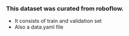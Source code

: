 ### This dataset was curated from roboflow. 
- It consists of train and validation set
- Also a data.yaml file

